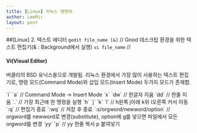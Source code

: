 ```yaml
---
title: [Linux] 리눅스 명령어
author: LeeMir
layout: post
---
```

##[Linux] 2. 텍스트 에디터
`gedit file_name [&]` // Gnod 데스크탑 환경을 위한 텍스트 편집기(& : Background에서 실행)
`vi file_name` // 


#### Vi(Visual Editor)
<p>버클리의 BSD 유닉스용으로 개발됨. 리눅스 환경에서 가장 많이 사용하는 텍스트 편집기로, 명령 모드(Command Mode)와 삽입 모드(Insert Mode) 두가지 모드가 존재함.</p>
<p>`i` `a` // Command Mode -> Insert Mode
`x` `dw` // 한글자 지움
`dd` // 한줄 지움
`.` // 가장 최근에 한 명령을 실행
`h` `j` `k` `l` // h왼쪽 j아래 k위 l오른쪽 커서 이동
`:q` // 편집기 종료
`:wq` // 저장 후 종료
`:s/orgword/newword/option` // orgword를 newword로 변경(substitute), option에 g를 넣으면 파일에서 모든 orgword를 변경
`yy` `p` // yy 한줄 복사 p 붙여넣기</p>